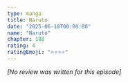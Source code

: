 ```yaml
---
type: manga
title: Naruto
date: "2025-06-18T00:00:00"
name: "Naruto"
chapter: 188
rating: 4
ratingEmoji: "⭐️⭐️⭐️⭐️"
---
```


_[No review was written for this episode]_